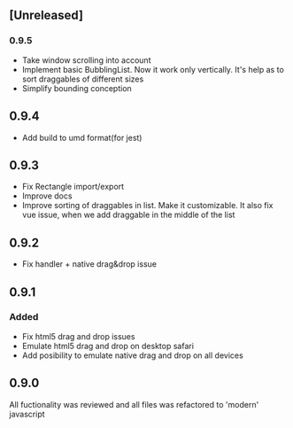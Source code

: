 ## [Unreleased]

### 0.9.5
- Take window scrolling into account
- Implement basic BubblingList. Now it work only vertically. It's help as to sort draggables of different sizes
- Simplify bounding conception

## 0.9.4
- Add build to umd format(for jest)

## 0.9.3
- Fix Rectangle import/export
- Improve docs
- Improve sorting of draggables in list. Make it customizable. It also fix vue issue, when we add draggable in the middle of the list

## 0.9.2
- Fix handler + native drag&drop issue

## 0.9.1
### Added
- Fix html5 drag and drop issues
- Emulate html5 drag and drop on desktop safari
- Add posibility to emulate native drag and drop on all devices

## 0.9.0
All fuctionality was reviewed and all files was refactored to 'modern' javascript
